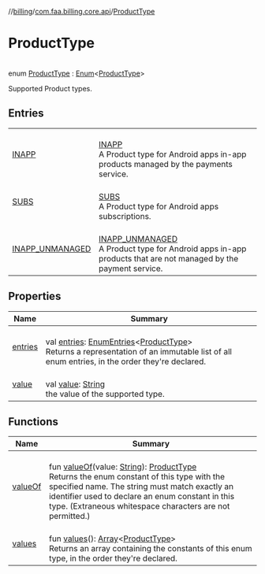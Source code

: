 //[billing](../../../index.md)/[com.faa.billing.core.api](../index.md)/[ProductType](index.md)

# ProductType

\
enum [ProductType](index.md) : [Enum](https://kotlinlang.org/api/latest/jvm/stdlib/kotlin/-enum/index.html)&lt;[ProductType](index.md)&gt; 

Supported Product types.

## Entries

| | |
|---|---|
| [INAPP](-i-n-a-p-p/index.md) | <br>[INAPP](-i-n-a-p-p/index.md)<br>A Product type for Android apps in-app products managed by the payments service. |
| [SUBS](-s-u-b-s/index.md) | <br>[SUBS](-s-u-b-s/index.md)<br>A Product type for Android apps subscriptions. |
| [INAPP_UNMANAGED](-i-n-a-p-p_-u-n-m-a-n-a-g-e-d/index.md) | <br>[INAPP_UNMANAGED](-i-n-a-p-p_-u-n-m-a-n-a-g-e-d/index.md)<br>A Product type for Android apps in-app products that are not managed by the payment service. |

## Properties

| Name | Summary |
|---|---|
| [entries](entries.md) | <br>val [entries](entries.md): [EnumEntries](https://kotlinlang.org/api/latest/jvm/stdlib/kotlin.enums/-enum-entries/index.html)&lt;[ProductType](index.md)&gt;<br>Returns a representation of an immutable list of all enum entries, in the order they're declared. |
| [value](value.md) | <br>val [value](value.md): [String](https://kotlinlang.org/api/latest/jvm/stdlib/kotlin/-string/index.html)<br>the value of the supported type. |

## Functions

| Name | Summary |
|---|---|
| [valueOf](value-of.md) | <br>fun [valueOf](value-of.md)(value: [String](https://kotlinlang.org/api/latest/jvm/stdlib/kotlin/-string/index.html)): [ProductType](index.md)<br>Returns the enum constant of this type with the specified name. The string must match exactly an identifier used to declare an enum constant in this type. (Extraneous whitespace characters are not permitted.) |
| [values](values.md) | <br>fun [values](values.md)(): [Array](https://kotlinlang.org/api/latest/jvm/stdlib/kotlin/-array/index.html)&lt;[ProductType](index.md)&gt;<br>Returns an array containing the constants of this enum type, in the order they're declared. |
